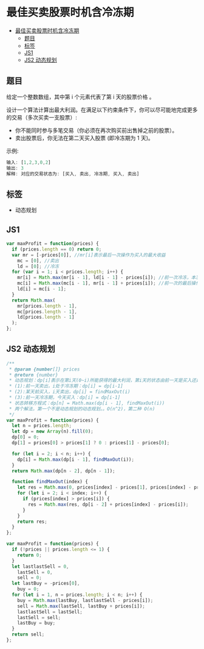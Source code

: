最佳买卖股票时机含冷冻期
===
<!-- TOC -->

- [最佳买卖股票时机含冷冻期](#最佳买卖股票时机含冷冻期)
  - [题目](#题目)
  - [标签](#标签)
  - [JS1](#JS1)
  - [JS2 动态规划](#JS2-动态规划)

<!-- /TOC -->
## 题目
给定一个整数数组，其中第 i 个元素代表了第 i 天的股票价格 。​

设计一个算法计算出最大利润。在满足以下约束条件下，你可以尽可能地完成更多的交易（多次买卖一支股票）:

- 你不能同时参与多笔交易（你必须在再次购买前出售掉之前的股票）。
- 卖出股票后，你无法在第二天买入股票 (即冷冻期为 1 天)。

示例:
```js
输入: [1,2,3,0,2]
输出: 3 
解释: 对应的交易状态为: [买入, 卖出, 冷冻期, 买入, 卖出]
```

## 标签
- 动态规划

## JS1
```js
var maxProfit = function(prices) {
  if (prices.length == 0) return 0;
  var mr = [-prices[0]], //mr[i]表示最后一次操作为买入的最大收益
    mc = [0], //卖出
    ld = [0]; //冷冻
  for (var i = 1; i < prices.length; i++) {
    mr[i] = Math.max(mr[i - 1], ld[i - 1] - prices[i]); //前一次冷冻，本次买入或本次不操作，维持之前的买入
    mc[i] = Math.max(mc[i - 1], mr[i - 1] + prices[i]); //前一次的最后操作是卖出或本次卖出
    ld[i] = mc[i - 1];
  }
  return Math.max(
    mr[prices.length - 1],
    mc[prices.length - 1],
    ld[prices.length - 1]
  );
};
```

## JS2 动态规划
```js
/**
 * @param {number[]} prices
 * @return {number}
 * 动态规划：dp[i]表示在第i天(0~i)所能获得的最大利润，第i天的状态由前一天是买入还是卖出还是冷冻决定
 * (1):前一天卖出，i处于冷冻期：dp[i] = dp[i-1]
 * (2):某天前买入，i天卖出，dp[i] = findMaxOut(i)
 * (3):前一天冷冻期，今天买入：dp[i] = dp[i-1]
 * 状态转移方程式：dp[n] = Math.max(dp[i - 1], findMaxOut(i))
 * 两个解法，第一个不是动态规划的动态规划。。O(n^2)，第二种 O(n)
 */
var maxProfit = function(prices) {
  let n = prices.length;
  let dp = new Array(n).fill(0);
  dp[0] = 0;
  dp[1] = prices[0] > prices[1] ? 0 : prices[1] - prices[0];

  for (let i = 2; i < n; i++) {
    dp[i] = Math.max(dp[i - 1], findMaxOut(i));
  }
  return Math.max(dp[n - 2], dp[n - 1]);

  function findMaxOut(index) {
    let res = Math.max(0, prices[index] - prices[1], prices[index] - prices[0]);
    for (let i = 2; i < index; i++) {
      if (prices[index] > prices[i]) {
        res = Math.max(res, dp[i - 2] + prices[index] - prices[i]);
      }
    }
    return res;
  }
};

var maxProfit = function(prices) {
  if (!prices || prices.length <= 1) {
    return 0;
  }
  let lastlastSell = 0,
    lastSell = 0,
    sell = 0;
  let lastBuy = -prices[0],
    buy = 0;
  for (let i = 1, n = prices.length; i < n; i++) {
    buy = Math.max(lastBuy, lastlastSell - prices[i]);
    sell = Math.max(lastSell, lastBuy + prices[i]);
    lastlastSell = lastSell;
    lastSell = sell;
    lastBuy = buy;
  }
  return sell;
};
```